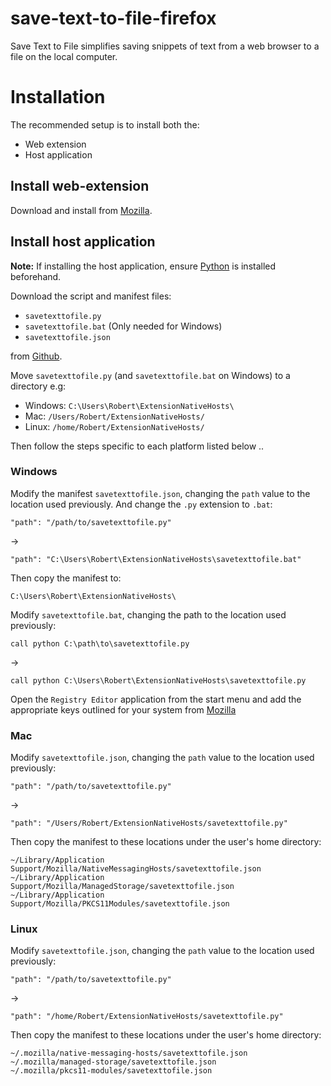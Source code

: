 save-text-to-file-firefox
==

Save Text to File simplifies saving snippets of text from a web browser to a file on the local computer.

# Installation

The recommended setup is to install both the:
* Web extension
* Host application

## Install web-extension

Download and install from [Mozilla](https://addons.mozilla.org/firefox/addon/save-text-to-file).

## Install host application

**Note:** If installing the host application, ensure [Python](https://www.python.org/downloads/) is installed beforehand.

Download the script and manifest files:
 - `savetexttofile.py`
 - `savetexttofile.bat` (Only needed for Windows)
 - `savetexttofile.json`

from [Github](https://github.com/bobbyrne01/save-text-to-file-firefox/tree/master/app).

Move `savetexttofile.py` (and `savetexttofile.bat` on Windows) to a directory e.g:
 - Windows: `C:\Users\Robert\ExtensionNativeHosts\`
 - Mac: `/Users/Robert/ExtensionNativeHosts/`
 - Linux: `/home/Robert/ExtensionNativeHosts/`

Then follow the steps specific to each platform listed below ..


### Windows

Modify the manifest `savetexttofile.json`, changing the `path` value to the location used previously. And change the `.py` extension to `.bat`:
```
"path": "/path/to/savetexttofile.py"
```
->
```
"path": "C:\Users\Robert\ExtensionNativeHosts\savetexttofile.bat"
```
Then copy the manifest to:
```
C:\Users\Robert\ExtensionNativeHosts\
```

Modify `savetexttofile.bat`, changing the path to the location used previously:
```
call python C:\path\to\savetexttofile.py
```
->
```
call python C:\Users\Robert\ExtensionNativeHosts\savetexttofile.py
```

Open the `Registry Editor` application from the start menu and add the appropriate keys outlined for your system from [Mozilla](https://developer.mozilla.org/en-US/docs/Mozilla/Add-ons/WebExtensions/Native_manifests#Manifest_location)


### Mac

Modify `savetexttofile.json`, changing the `path` value to the location used previously:
```
"path": "/path/to/savetexttofile.py"
```
->
```
"path": "/Users/Robert/ExtensionNativeHosts/savetexttofile.py"
```
Then copy the manifest to these locations under the user's home directory:
```
~/Library/Application Support/Mozilla/NativeMessagingHosts/savetexttofile.json
~/Library/Application Support/Mozilla/ManagedStorage/savetexttofile.json
~/Library/Application Support/Mozilla/PKCS11Modules/savetexttofile.json
```


### Linux

Modify `savetexttofile.json`, changing the `path` value to the location used previously:
```
"path": "/path/to/savetexttofile.py"
```
->
```
"path": "/home/Robert/ExtensionNativeHosts/savetexttofile.py"
```
Then copy the manifest to these locations under the user's home directory:
```
~/.mozilla/native-messaging-hosts/savetexttofile.json
~/.mozilla/managed-storage/savetexttofile.json
~/.mozilla/pkcs11-modules/savetexttofile.json
```
